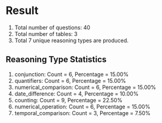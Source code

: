 # Result<br/>
1. Total number of questions: 40<br/>
2. Total number of tables: 3<br/>
3. Total 7 unique reasoning types are produced.<br/>
## **Reasoning Type Statistics**<br/>
1. conjunction: Count = 6, Percentage = 15.00%<br/>
2. quantifiers: Count = 6, Percentage = 15.00%<br/>
3. numerical_comparison: Count = 6, Percentage = 15.00%<br/>
4. date_difference: Count = 4, Percentage = 10.00%<br/>
5. counting: Count = 9, Percentage = 22.50%<br/>
6. numerical_operation: Count = 6, Percentage = 15.00%<br/>
7. temporal_comparison: Count = 3, Percentage = 7.50%<br/>
